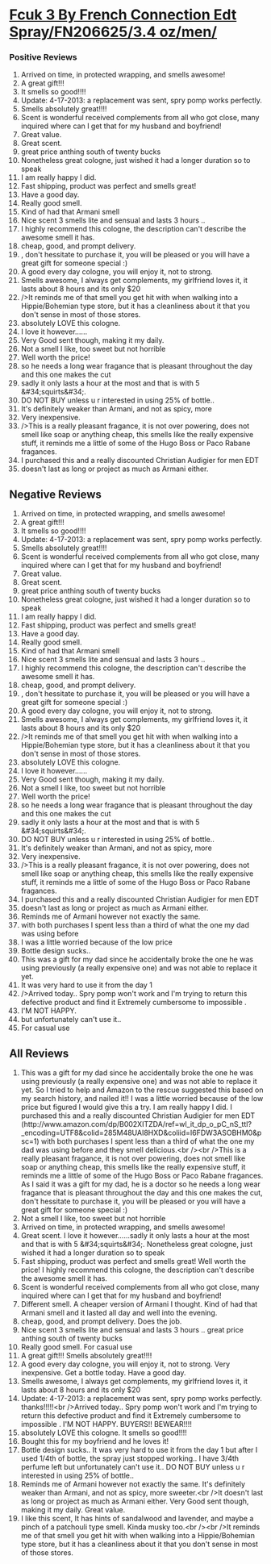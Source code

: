 # [Fcuk 3 By French Connection Edt Spray/FN206625/3.4 oz/men/](https://products.checkmycream.com/products/Fcuk-3-By-French-Connection-Edt-SprayFN2066253.4-ozmen.html)

### Positive Reviews

<ol>
      <li>Arrived on time, in protected wrapping, and smells awesome!</li>
      <li>A great gift!!!</li>
      <li>It smells so good!!!!</li>
      <li>Update: 4-17-2013: a replacement was sent, spry pomp works perfectly.</li>
      <li>Smells absolutely great!!!!</li>
      <li>Scent is wonderful received complements from all who got close, many inquired where can I get that for my husband and boyfriend!</li>
      <li>Great value.</li>
      <li>Great scent.</li>
      <li>great price anthing south of twenty bucks</li>
      <li>Nonetheless great cologne, just wished it had a longer duration so to speak</li>
      <li>I am really happy I did.  </li>
      <li>Fast shipping, product was perfect and smells great!</li>
      <li>Have a good day.</li>
      <li>Really good smell.</li>
      <li>Kind of had that Armani smell</li>
      <li>Nice scent 3 smells lite and sensual  and lasts 3 hours ..</li>
      <li>I highly recommend this cologne, the description can&#x27;t describe the awesome smell it has.</li>
      <li>cheap, good, and prompt delivery.</li>
      <li>, don&#x27;t hessitate to purchase it, you will be pleased or you will have a great gift for someone special :)</li>
      <li>A good every day cologne, you will enjoy it, not to strong.  </li>
      <li>Smells awesome, I always get complements, my girlfriend loves it, it lasts about 8 hours and its only $20</li>
      <li>/&gt;It reminds me of that smell you get hit with when walking into a Hippie/Bohemian type store, but it has a cleanliness about it that you don&#x27;t sense in most of those stores.</li>
      <li>absolutely LOVE this cologne.</li>
      <li>I love it however......</li>
      <li>Very Good sent though, making it my daily.</li>
      <li>Not a smell I like, too sweet but not horrible</li>
      <li>Well worth the price!</li>
      <li>so he needs a long wear fragance that is pleasant throughout the day and this one makes the cut</li>
      <li>sadly it only lasts a hour at the most and that is with 5 &amp;#34;squirts&amp;#34;.</li>
      <li>DO NOT BUY unless u r interested in using 25% of bottle..</li>
      <li>It&#x27;s definitely weaker than Armani, and not as spicy, more</li>
      <li>Very inexpensive.  </li>
      <li>/&gt;This is a really pleasant fragance, it is not over powering, does not smell like soap or anything cheap, this smells like the really expensive stuff, it reminds me a little of some of the Hugo Boss or Paco Rabane fragances.  </li>
      <li>I purchased this and a really discounted Christian Audigier for men EDT</li>
      <li>doesn&#x27;t last as long or project as much as Armani either.</li>
</ol>


<h2>Negative Reviews</h2>
<ol>
<li> Arrived on time, in protected wrapping, and smells awesome!</li>
<li> A great gift!!!</li>
<li> It smells so good!!!!</li>
<li> Update: 4-17-2013: a replacement was sent, spry pomp works perfectly.</li>
<li> Smells absolutely great!!!!</li>
<li> Scent is wonderful received complements from all who got close, many inquired where can I get that for my husband and boyfriend!</li>
<li> Great value.</li>
<li> Great scent.</li>
<li> great price anthing south of twenty bucks</li>
<li> Nonetheless great cologne, just wished it had a longer duration so to speak</li>
<li> I am really happy I did.  </li>
<li> Fast shipping, product was perfect and smells great!</li>
<li> Have a good day.</li>
<li> Really good smell.</li>
<li> Kind of had that Armani smell</li>
<li> Nice scent 3 smells lite and sensual  and lasts 3 hours ..</li>
<li> I highly recommend this cologne, the description can&#x27;t describe the awesome smell it has.</li>
<li> cheap, good, and prompt delivery.</li>
<li> , don&#x27;t hessitate to purchase it, you will be pleased or you will have a great gift for someone special :)</li>
<li> A good every day cologne, you will enjoy it, not to strong.  </li>
<li> Smells awesome, I always get complements, my girlfriend loves it, it lasts about 8 hours and its only $20</li>
<li> /&gt;It reminds me of that smell you get hit with when walking into a Hippie/Bohemian type store, but it has a cleanliness about it that you don&#x27;t sense in most of those stores.</li>
<li> absolutely LOVE this cologne.</li>
<li> I love it however......</li>
<li> Very Good sent though, making it my daily.</li>
<li> Not a smell I like, too sweet but not horrible</li>
<li> Well worth the price!</li>
<li> so he needs a long wear fragance that is pleasant throughout the day and this one makes the cut</li>
<li> sadly it only lasts a hour at the most and that is with 5 &amp;#34;squirts&amp;#34;.</li>
<li> DO NOT BUY unless u r interested in using 25% of bottle..</li>
<li> It&#x27;s definitely weaker than Armani, and not as spicy, more</li>
<li> Very inexpensive.  </li>
<li> /&gt;This is a really pleasant fragance, it is not over powering, does not smell like soap or anything cheap, this smells like the really expensive stuff, it reminds me a little of some of the Hugo Boss or Paco Rabane fragances.  </li>
<li> I purchased this and a really discounted Christian Audigier for men EDT</li>
<li> doesn&#x27;t last as long or project as much as Armani either.</li>
<li> Reminds me of Armani however not exactly the same.</li>
<li> with both purchases I spent less than a third of what the one my dad was using before</li>
<li> I was a little worried because of the low price</li>
<li> Bottle design sucks..</li>
<li> This was a gift for my dad since he accidentally broke the one he was using previously (a really expensive one) and was not able to replace it yet.  </li>
<li> It was very hard to use it from the day 1</li>
<li> /&gt;Arrived today.. Spry pomp won&#x27;t work and I&#x27;m trying to return this defective product and find it Extremely cumbersome to impossible .</li>
<li> I&#x27;M NOT HAPPY.</li>
<li> but unfortunately can&#x27;t use it..</li>
<li> For casual use</li>
</ol>

<h2>All Reviews</h2>

<ol>
    <li> This was a gift for my dad since he accidentally broke the one he was using previously (a really expensive one) and was not able to replace it yet.  So I tried to help and Amazon to the rescue suggested this based on my search history, and nailed it!!  I was a little worried because of the low price but figured I would give this a try.  I am really happy I did.  I purchased this and a really discounted Christian Audigier for men EDT (http://www.amazon.com/dp/B002XITZDA/ref&#x3D;wl_it_dp_o_pC_nS_ttl?_encoding&#x3D;UTF8&amp;colid&#x3D;285M48UAI8HXD&amp;coliid&#x3D;I6FDW3ASOBHM0&amp;psc&#x3D;1) with both purchases I spent less than a third of what the one my dad was using before and they smell delicious.&lt;br /&gt;&lt;br /&gt;This is a really pleasant fragance, it is not over powering, does not smell like soap or anything cheap, this smells like the really expensive stuff, it reminds me a little of some of the Hugo Boss or Paco Rabane fragances.  As I said it was a gift for my dad, he is a doctor so he needs a long wear fragance that is pleasant throughout the day and this one makes the cut, don&#x27;t hessitate to purchase it, you will be pleased or you will have a great gift for someone special :)</li>
    <li> Not a smell I like, too sweet but not horrible</li>
    <li> Arrived on time, in protected wrapping, and smells awesome!</li>
    <li> Great scent. I love it however......sadly it only lasts a hour at the most and that is with 5 &amp;#34;squirts&amp;#34;. Nonetheless great cologne, just wished it had a longer duration so to speak</li>
    <li> Fast shipping, product was perfect and smells great! Well worth the price! I highly recommend this cologne, the description can&#x27;t describe the awesome smell it has.</li>
    <li> Scent is wonderful received complements from all who got close, many inquired where can I get that for my husband and boyfriend!</li>
    <li> Different smell. A cheaper version of Armani I thought. Kind of had that Armani smell and it lasted all day and well into the evening.</li>
    <li> cheap, good, and prompt delivery. Does the job.</li>
    <li> Nice scent 3 smells lite and sensual  and lasts 3 hours .. great price anthing south of twenty bucks</li>
    <li> Really good smell. For casual use</li>
    <li> A great gift!!! Smells absolutely great!!!!</li>
    <li> A good every day cologne, you will enjoy it, not to strong.  Very inexpensive.  Get a bottle today.  Have a good day.</li>
    <li> Smells awesome, I always get complements, my girlfriend loves it, it lasts about 8 hours and its only $20</li>
    <li> Update: 4-17-2013: a replacement was sent, spry pomp works perfectly. thanks!!!!!&lt;br /&gt;Arrived today.. Spry pomp won&#x27;t work and I&#x27;m trying to return this defective product and find it Extremely cumbersome to impossible . I&#x27;M NOT HAPPY. BUYERS!! BEWEAR!!!!</li>
    <li> absolutely LOVE this cologne. It smells so good!!!!</li>
    <li> Bought this for my boyfriend and he loves it!</li>
    <li> Bottle design sucks.. It was very hard to use it from the day 1 but after I used 1/4th of bottle, the spray just stopped working.. I have 3/4th perfume left but unfortunately can&#x27;t use it.. DO NOT BUY unless u r interested in using 25% of bottle..</li>
    <li> Reminds me of Armani however not exactly the same. It&#x27;s definitely weaker than Armani, and not as spicy, more sweeter.&lt;br /&gt;It doesn&#x27;t last as long or project as much as Armani either. Very Good sent though, making it my daily. Great value.</li>
    <li> I like this scent, It has hints of sandalwood and lavender, and maybe a pinch of a patchouli type smell. Kinda musky too.&lt;br /&gt;&lt;br /&gt;It reminds me of that smell you get hit with when walking into a Hippie/Bohemian type store, but it has a cleanliness about it that you don&#x27;t sense in most of those stores.</li>
</ol>




